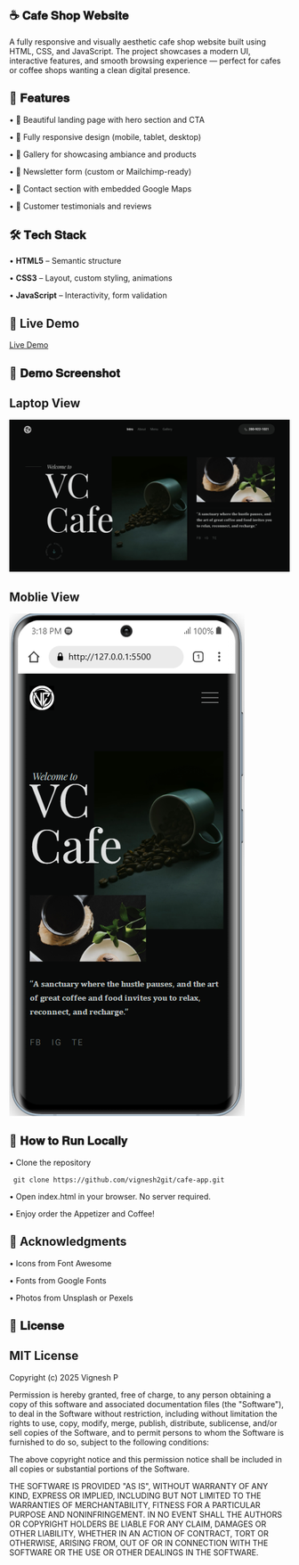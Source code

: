 ☕ 𝐂𝐚𝐟𝐞 𝐒𝐡𝐨𝐩 𝐖𝐞𝐛𝐬𝐢𝐭𝐞
---
A fully responsive and visually aesthetic cafe shop website built using HTML, CSS, and JavaScript. The project showcases a modern UI, interactive features, and smooth browsing experience — perfect for cafes or coffee shops wanting a clean digital presence.

🚀 𝐅𝐞𝐚𝐭𝐮𝐫𝐞𝐬
---
•	🍰 Beautiful landing page with hero section and CTA

•	📱 Fully responsive design (mobile, tablet, desktop)

•	📸 Gallery for showcasing ambiance and products

•	📰 Newsletter form (custom or Mailchimp-ready)

•	📍 Contact section with embedded Google Maps

•	💬 Customer testimonials and reviews



🛠️ 𝐓𝐞𝐜𝐡 𝐒𝐭𝐚𝐜𝐤
---
•	**HTML5** – Semantic structure

•	**CSS3** – Layout, custom styling, animations

•	**JavaScript** – Interactivity, form validation


🔗 Live Demo
---
[Live Demo](https://cafe-app2822.netlify.app)

📸 𝐃𝐞𝐦𝐨 𝐒𝐜𝐫𝐞𝐞𝐧𝐬𝐡𝐨𝐭
---
Laptop View
---
![Cafe App Screenshot](/images/laptop-view.png)


Moblie View
---

![Cafe App Screenshot](/images/moblie-view.png)

🔧 𝐇𝐨𝐰 𝐭𝐨 𝐑𝐮𝐧 𝐋𝐨𝐜𝐚𝐥𝐥𝐲
---

• Clone the repository

     git clone https://github.com/vignesh2git/cafe-app.git

• Open index.html in your browser. No server required.

• Enjoy order the Appetizer and Coffee! 


🙌 Acknowledgments
---
•	Icons from Font Awesome

•	Fonts from Google Fonts

•	Photos from Unsplash or Pexels



📄 𝐋𝐢𝐜𝐞𝐧𝐬𝐞
---

MIT License
---

Copyright (c) 2025 Vignesh P

Permission is hereby granted, free of charge, to any person obtaining a copy of this software and associated documentation files (the "Software"), to deal in the Software without restriction, including without limitation the rights to use, copy, modify, merge, publish, distribute, sublicense, and/or sell copies of the Software, and to permit persons to whom the Software is furnished to do so, subject to the following conditions:

The above copyright notice and this permission notice shall be included in all copies or substantial portions of the Software.

THE SOFTWARE IS PROVIDED "AS IS", WITHOUT WARRANTY OF ANY KIND, EXPRESS OR IMPLIED, INCLUDING BUT NOT LIMITED TO THE WARRANTIES OF MERCHANTABILITY, FITNESS FOR A PARTICULAR PURPOSE AND NONINFRINGEMENT. IN NO EVENT SHALL THE AUTHORS OR COPYRIGHT HOLDERS BE LIABLE FOR ANY CLAIM, DAMAGES OR OTHER LIABILITY, WHETHER IN AN ACTION OF CONTRACT, TORT OR OTHERWISE, ARISING FROM, OUT OF OR IN CONNECTION WITH THE SOFTWARE OR THE USE OR OTHER DEALINGS IN THE SOFTWARE.

